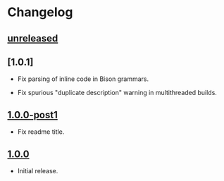 # Changelog

## [unreleased]

## [1.0.1]

- Fix parsing of inline code in Bison grammars.

- Fix spurious "duplicate description" warning in multithreaded builds.

## [1.0.0-post1]

- Fix readme title.

## [1.0.0]

- Initial release.

[unreleased]: https://github.com/taminomara/sphinx-syntax/compare/v1.0.1...HEAD
[unreleased]: https://github.com/taminomara/sphinx-syntax/compare/v1.0.0-post1...v1.0.1
[1.0.0-post1]: https://github.com/taminomara/sphinx-syntax/compare/v1.0.0...v1.0.0-post1
[1.0.0]: https://github.com/taminomara/sphinx-syntax/releases/tag/v1.0.0
